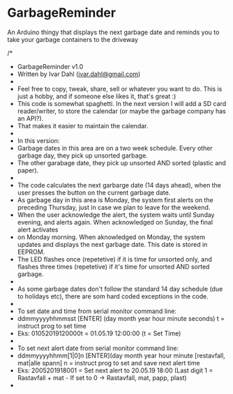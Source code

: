 # GarbageReminder
An Arduino thingy that displays the next garbage date and reminds you to take your garbage containers to the driveway


/*
 * GarbageReminder v1.0
 * Written by Ivar Dahl (ivar.dahl@gmail.com)
 * 
 * Feel free to copy, tweak, share, sell or whatever you want to do. This is just a hobby, and if someone else likes it, that's great :)
 * This code is somewhat spaghetti. In the next version I will add a SD card reader/writer, to store the calendar (or maybe the garbage company has an API?). 
 * That makes it easier to maintain the calendar.
 * 
 * In this version: 
 * Garbage dates in this area are on a two week schedule. Every other garbage day, they pick up unsorted garbage. 
 * The other garabage date, they pick up unsorted AND sorted (plastic and paper).
 * 
 * The code calculates the next garbarge date (14 days ahead), when the user presses the button on the current garbage date. 
 * As garbage day in this area is Monday, the system first alerts on the preceding Thursday, just in case we plan to leave for the weekend.
 * When the user acknowledge the alert, the system waits until Sunday evening, and alerts again. When acknowledged on Sunday, the final alert activates
 * on Monday morning. When aknowledged on Monday, the system updates and displays the next garbage date. This date is stored in EEPROM.
 * The LED flashes once (repetetive) if it is time for unsorted only, and flashes three times (repetetive) if it's time for unsorted AND sorted garbage.
 * 
 * As some garbage dates don't follow the standard 14 day schedule (due to holidays etc), there are som hard coded exceptions in the code.
 * 
 * To set date and time from serial monitor command line:
 * ddmmyyyyhhmmsst [ENTER] (day month year hour minute seconds) t = instruct prog to set time
 * Eks: 01052019120000t = 01.05.19 12:00:00 (t = Set Time)
 * 
 * To set next alert date from serial monitor command line:
 * ddmmyyyyhhmm[1|0]n [ENTER](day month year hour minute [restavfall, mat|alle spann] n = instruct prog to set and save next alert time
 * Eks: 2005201918001 = Set next alert to 20.05.19 18:00 (Last digit 1 = Rastavfall + mat - If set to 0 -> Rastavfall, mat, papp, plast)
 * 
